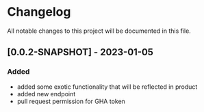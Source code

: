 # Changelog
All notable changes to this project will be documented in this file.

## [0.0.2-SNAPSHOT] - 2023-01-05

### Added

 - added some exotic functionality that will be reflected in product
 - added new endpoint
 - pull request permission for GHA token
 
